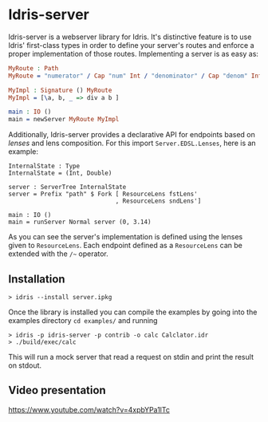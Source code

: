 # Idris-server

Idris-server is a webserver library for Idris. It's distinctive feature is to use Idris'
first-class types in order to define your server's routes and
enforce a proper implementation of those routes. Implementing a server is as easy as:

```idris
MyRoute : Path
MyRoute = "numerator" / Cap "num" Int / "denominator" / Cap "denom" Int / Returns Int Get Ok

MyImpl : Signature () MyRoute
MyImpl = [\a, b, _ => div a b ]

main : IO ()
main = newServer MyRoute MyImpl
```

Additionally, Idris-server provides a declarative API for endpoints based on _lenses_ and lens
composition. For this import `Server.EDSL.Lenses`, here is an example:

```
InternalState : Type
InternalState = (Int, Double)

server : ServerTree InternalState
server = Prefix "path" $ Fork [ ResourceLens fstLens'
                              , ResourceLens sndLens']

main : IO ()
main = runServer Normal server (0, 3.14)
```

As you can see the server's implementation is defined using the lenses given to `ResourceLens`.
Each endpoint defined as a `ResourceLens` can be extended with the `/~` operator.

## Installation

```
> idris --install server.ipkg
```

Once the library is installed you can compile the examples by going into the examples directory
`cd examples/` and running

```
> idris -p idris-server -p contrib -o calc Calclator.idr
> ./build/exec/calc
```

This will run a mock server that read a request on stdin and print the result on stdout.

## Video presentation

https://www.youtube.com/watch?v=4xpbYPa1lTc
